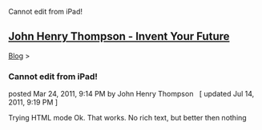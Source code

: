 Cannot edit from iPad! 

[John Henry Thompson - Invent Your Future](../index.html)
---------------------------------------------------------

    

[Blog](../z-blog-1.html)‎ > ‎

### Cannot edit from iPad!

posted Mar 24, 2011, 9:14 PM by John Henry Thompson   \[ updated Jul 14, 2011, 9:19 PM \]

  
Trying HTML mode Ok. That works. No rich text, but better then nothing

  

